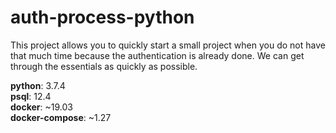 # auth-process-python

This project allows you to quickly start a small project when you do not have that much time because the authentication is already done. We can get through the essentials as quickly as possible.

**python**: 3.7.4\
**psql**: 12.4\
**docker**: ~19.03\
**docker-compose**: ~1.27
